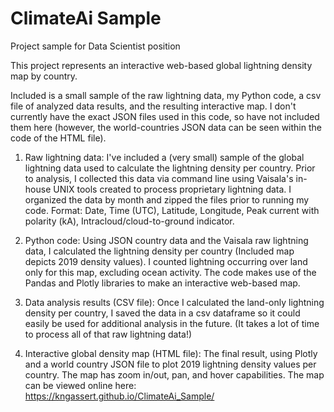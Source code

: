 # ClimateAi Sample
Project sample for Data Scientist position

This project represents an interactive web-based global lightning density map by country.

Included is a small sample of the raw lightning data, my Python code, a csv file of analyzed data results, and the resulting interactive map. I don't currently have the exact JSON files used in this code, so have not included them here (however, the world-countries JSON data can be seen within the code of the HTML file).

1. Raw lightning data: 
I've included a (very small) sample of the global lightning data used to calculate the lightning density per country. Prior to analysis, I collected this data via command line using Vaisala's in-house UNIX tools created to process proprietary lightning data. I organized the data by month and zipped the files prior to running my code. Format: Date, Time (UTC), Latitude, Longitude, Peak current with polarity (kA), Intracloud/cloud-to-ground indicator.

2. Python code: 
Using JSON country data and the Vaisala raw lightning data, I calculated the lightning density per country (Included map depicts 2019 density values). I counted lightning occurring over land only for this map, excluding ocean activity. The code makes use of the Pandas and Plotly libraries to make an interactive web-based map.

3. Data analysis results (CSV file): 
Once I calculated the land-only lightning density per country, I saved the data in a csv dataframe so it could easily be used for additional analysis in the future. (It takes a lot of time to process all of that raw lightning data!)

4. Interactive global density map (HTML file): 
The final result, using Plotly and a world country JSON file to plot 2019 lightning density values per country. The map has zoom in/out, pan, and hover capabilities. The map can be viewed online here: https://kngassert.github.io/ClimateAi_Sample/
